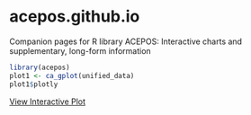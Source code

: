 # acepos.github.io
Companion pages for R library ACEPOS: Interactive charts and supplementary, long-form information

```r
library(acepos)
plot1 <- ca_gplot(unified_data)
plot1$plotly
```

[View Interactive Plot](https://ninagial.github.io/acepos.github.io/plot.html)

